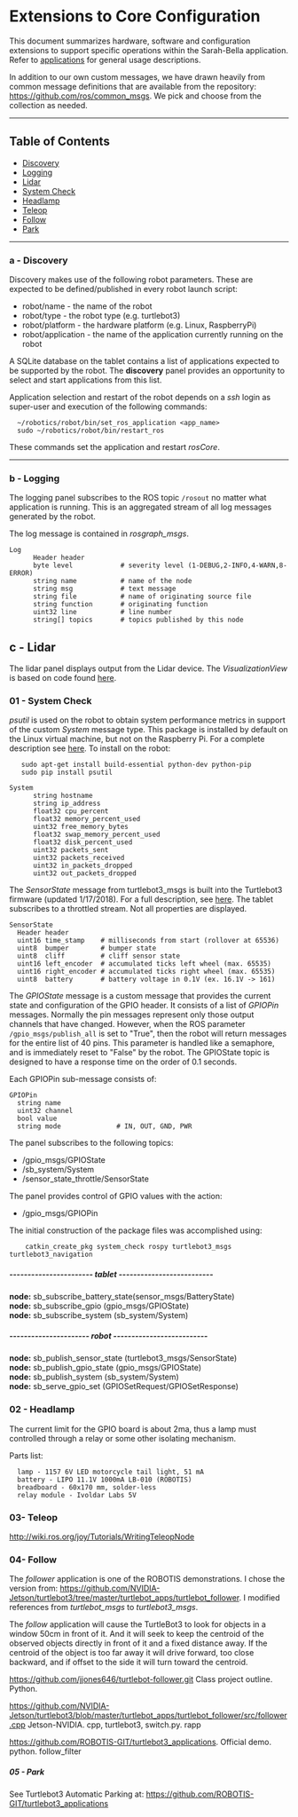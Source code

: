 # Extensions to Core Configuration

This document summarizes hardware, software and configuration extensions to support specific operations within the Sarah-Bella application.
Refer to [applications](http://github.com/chuckcoughlin/sarah-bella/tree/master/docs/applications.md) for general usage descriptions.

In addition to our own custom messages, we have drawn heavily from common message definitions that are available from the repository: https://github.com/ros/common_msgs. We pick and choose from
the collection as needed.

***************************************************************
## Table of Contents <a id="table-of-contents"></a>
  * [Discovery](#discovery)
  * [Logging](#logging)
  * [Lidar](#lidar)
  * [System Check](#systemcheck)
  * [Headlamp](#headlamp)
  * [Teleop](#teleop)
  * [Follow](#follow)
  * [Park](#park)

*********************************************************
### a - Discovery <a id="discovery"></a>
Discovery makes use of the following robot parameters. These are
 expected to be defined/published in every robot launch script:

* robot/name  - the name of the robot
* robot/type  - the robot type (e.g. turtlebot3)
* robot/platform - the hardware platform (e.g. Linux, RaspberryPi)
* robot/application - the name of the application currently running on the robot

A SQLite database on the tablet contains a list of applications expected to be supported by the robot. The **discovery** panel provides an opportunity to select and start applications from this list.

Application selection and restart of the robot depends on a *ssh* login as super-user and execution of the following commands:
```
  ~/robotics/robot/bin/set_ros_application <app_name>
  sudo ~/robotics/robot/bin/restart_ros
```
These commands set the application and restart *rosCore*.

*********************************************************
### b - Logging <a id="logging"></a>
The logging panel subscribes to the ROS topic ```/rosout``` no matter what application is running. This is an
aggregated stream of all log messages generated by the robot.

The log message is contained in *rosgraph_msgs*.
```
Log
      Header header
      byte level            # severity level (1-DEBUG,2-INFO,4-WARN,8-ERROR)
      string name           # name of the node
      string msg            # text message
      string file           # name of originating source file
      string function       # originating function
      uint32 line           # line number
      string[] topics       # topics published by this node
```
## c - Lidar <a id="lidar"></a>
The lidar panel displays output from the Lidar device. The *VisualizationView* is based on code found [here](https://github.com/rosjava/android_core/tree/kinetic/android_15/src/org/ros/android/view/visualization).


### 01 - System Check <a id="systemcheck"></a>

*psutil* is used on the robot to obtain system performance metrics in support of the custom *System* message type. This package is installed by default on the Linux virtual machine, but not on the
Raspberry Pi. For a complete description see [here](https://psutil.readthedocs.io/en/latest). To install on the robot:
```
   sudo apt-get install build-essential python-dev python-pip
   sudo pip install psutil
```

```
System
      string hostname
      string ip_address
      float32 cpu_percent
      float32 memory_percent_used
      uint32 free_memory_bytes
      float32 swap_memory_percent_used
      float32 disk_percent_used
      uint32 packets_sent
      uint32 packets_received
      uint32 in_packets_dropped
      uint32 out_packets_dropped
```
The *SensorState* message from turtlebot3_msgs is built into the Turtlebot3 firmware (updated 1/17/2018). For a full description, see [here]( http://docs.ros.org/hydro/api/kobuki_msgs/html/msg/SensorState.html). The tablet subscribes to a throttled stream. Not all properties are displayed.

```
SensorState
  Header header
  uint16 time_stamp    # milliseconds from start (rollover at 65536)
  uint8  bumper        # bumper state
  uint8  cliff         # cliff sensor state
  uint16 left_encoder  # accumulated ticks left wheel (max. 65535)
  uint16 right_encoder # accumulated ticks right wheel (max. 65535)
  uint8  battery       # battery voltage in 0.1V (ex. 16.1V -> 161)
```

The *GPIOState* message is a custom message that provides the current state and configuration of the GPIO header.
It consists of a list of *GPIOPin* messages. Normally the pin messages represent only
those output channels that have changed. However, when the ROS parameter
```/gpio_msgs/publish_all``` is set to "True", then the robot will return messages for the
entire list of 40 pins. This parameter is handled like a semaphore, and is immediately
reset to "False" by the robot. The GPIOState topic is designed to have a response
time on the order of 0.1 seconds.

Each GPIOPin sub-message consists of:

```
GPIOPin
  string name
  uint32 channel
  bool value
  string mode              # IN, OUT, GND, PWR
```
The panel subscribes to the following topics:
 * /gpio_msgs/GPIOState
 * /sb_system/System
 * /sensor_state_throttle/SensorState

The panel provides control of GPIO values with the action:
 * /gpio_msgs/GPIOPin

The initial construction of the package files was accomplished using:
```
    catkin_create_pkg system_check rospy turtlebot3_msgs  turtlebot3_navigation
```

##### ----------------------- tablet --------------------------<br/>
**node:** sb_subscribe_battery_state(sensor_msgs/BatteryState)<br/>
**node:** sb_subscribe_gpio (gpio_msgs/GPIOState)<br/>
**node:** sb_subscribe_system (sb_system/System)<br/>

##### ---------------------- robot  --------------------------<br/>
**node:** sb_publish_sensor_state (turtlebot3_msgs/SensorState)<br/>
**node:** sb_publish_gpio_state (gpio_msgs/GPIOState)<br/>
**node:** sb_publish_system (sb_system/System)<br/>
**node:** sb_serve_gpio_set (GPIOSetRequest/GPIOSetResponse)<br/>

### 02 - Headlamp <a id="headlamp"></a>
 The current limit for the GPIO board is about 2ma, thus a lamp must controlled through
 a relay or some other isolating mechanism.

 Parts list:</br>
 ```
   lamp - 1157 6V LED motorcycle tail light, 51 mA
   battery - LIPO 11.1V 1000mA LB-010 (ROBOTIS)
   breadboard - 60x170 mm, solder-less
   relay module - Ivoldar Labs 5V
 ```

 ### 03- Teleop <a id="teleop"></a>
http://wiki.ros.org/joy/Tutorials/WritingTeleopNode
 ### 04- Follow <a id="follow"></a>
 The *follower* application is one of the ROBOTIS demonstrations. I chose the version from: https://github.com/NVIDIA-Jetson/turtlebot3/tree/master/turtlebot_apps/turtlebot_follower. I modified references from *turtlebot_msgs* to *turtlebot3_msgs*.

 The *follow* application will cause the TurtleBot3 to look for objects in a window 50cm in front of it. And it will seek to keep the centroid of the observed objects directly in front of it and a fixed distance away. If the centroid of the object is too far away it will drive forward, too close backward, and if offset to the side it will turn toward the centroid.

 https://github.com/jjones646/turtlebot-follower.git Class project outline. Python.

 https://github.com/NVIDIA-Jetson/turtlebot3/blob/master/turtlebot_apps/turtlebot_follower/src/follower.cpp Jetson-NVIDIA. cpp, turtlebot3, switch.py. rapp

 https://github.com/ROBOTIS-GIT/turtlebot3_applications. Official demo. python. follow_filter


##### 05 - Park <a id="park"></a>
See Turtlebot3 Automatic Parking at: https://github.com/ROBOTIS-GIT/turtlebot3_applications
